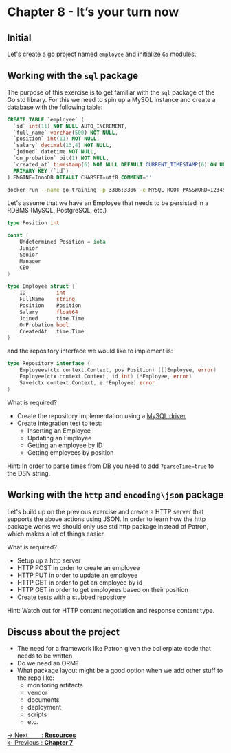 # Chapter 8 - It’s your turn now

## Initial

Let's create a go project named `employee` and initialize `Go` modules.

## Working with the `sql` package

The purpose of this exercise is to get familiar with the `sql` package of the Go std library.
For this we need to spin up a MySQL instance and create a database with the following table:

```sql
CREATE TABLE `employee` (
  `id` int(11) NOT NULL AUTO_INCREMENT,
  `full_name` varchar(500) NOT NULL,
  `position` int(11) NOT NULL,
  `salary` decimal(13,4) NOT NULL,
  `joined` datetime NOT NULL,
  `on_probation` bit(1) NOT NULL,
  `created_at` timestamp(6) NOT NULL DEFAULT CURRENT_TIMESTAMP(6) ON UPDATE CURRENT_TIMESTAMP(6),
  PRIMARY KEY (`id`)
) ENGINE=InnoDB DEFAULT CHARSET=utf8 COMMENT=''
```

```bash
docker run --name go-training -p 3306:3306 -e MYSQL_ROOT_PASSWORD=123456 -d mysql:5.7
```

Let's assume that we have an Employee that needs to be persisted in a RDBMS (MySQL, PostgreSQL, etc.)

```go
type Position int

const (
    Undetermined Position = iota
    Junior
    Senior
    Manager
    CEO
)

type Employee struct {
    ID          int
    FullName    string
    Position    Position
    Salary      float64
    Joined      time.Time
    OnProbation bool
    CreatedAt   time.Time
}
```

and the repository interface we would like to implement is:

```go
type Repository interface {
    Employees(ctx context.Context, pos Position) ([]Employee, error)
    Employee(ctx context.Context, id int) (*Employee, error)
    Save(ctx context.Context, e *Employee) error
}
```

What is required?

- Create the repository implementation using a [MySQL driver](https://github.com/go-sql-driver/mysql)
- Create integration test to test:
  - Inserting an Employee
  - Updating an Employee
  - Getting an employee by ID
  - Getting employees by position

Hint: In order to parse times from DB you need to add `?parseTime=true` to the DSN string.

## Working with the `http` and `encoding\json` package

Let's build up on the previous exercise and create a HTTP server that supports the above actions using JSON.
In order to learn how the http package works we should only use std http package instead of Patron, which makes a lot of things easier.

What is required?

- Setup up a http server
- HTTP POST in order to create an employee
- HTTP PUT in order to update an employee
- HTTP GET in order to get an employee by id
- HTTP GET in order to get employees based on their position
- Create tests with a stubbed repository

Hint: Watch out for HTTP content negotiation and response content type.

## Discuss about the project

- The need for a framework like Patron given the boilerplate code that needs to be written
- Do we need an ORM?
- What package layout might be a good option when we add other stuff to the repo like:
  - monitoring artifacts
  - vendor
  - documents
  - deployment
  - scripts
  - etc.

[-> Next&nbsp;&nbsp;&nbsp;&nbsp;&nbsp;&nbsp;&nbsp;&nbsp;: **Resources**](../resources/README.md)  
[<- Previous&nbsp;: **Chapter 7**](../chapter7/README.md)

